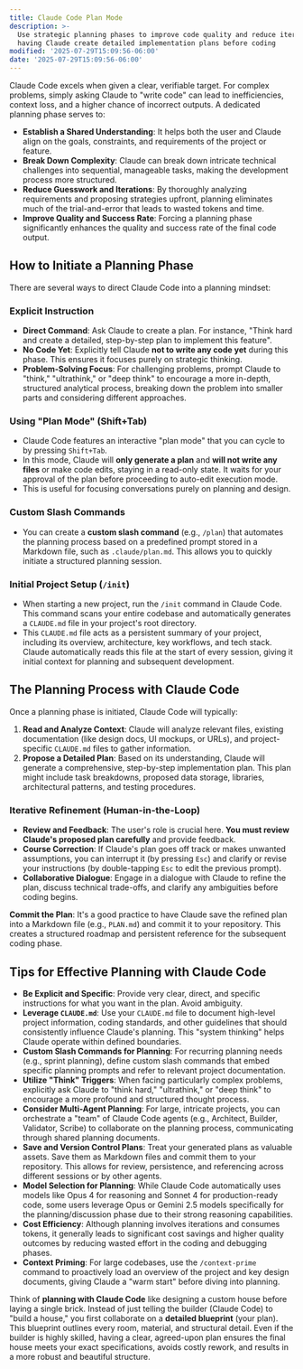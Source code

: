 ```yaml
---
title: Claude Code Plan Mode
description: >-
  Use strategic planning phases to improve code quality and reduce iterations by
  having Claude create detailed implementation plans before coding
modified: '2025-07-29T15:09:56-06:00'
date: '2025-07-29T15:09:56-06:00'
---
```


Claude Code excels when given a clear, verifiable target. For complex problems, simply asking Claude to "write code" can lead to inefficiencies, context loss, and a higher chance of incorrect outputs. A dedicated planning phase serves to:

- **Establish a Shared Understanding**: It helps both the user and Claude align on the goals, constraints, and requirements of the project or feature.
- **Break Down Complexity**: Claude can break down intricate technical challenges into sequential, manageable tasks, making the development process more structured.
- **Reduce Guesswork and Iterations**: By thoroughly analyzing requirements and proposing strategies upfront, planning eliminates much of the trial-and-error that leads to wasted tokens and time.
- **Improve Quality and Success Rate**: Forcing a planning phase significantly enhances the quality and success rate of the final code output.

## How to Initiate a Planning Phase

There are several ways to direct Claude Code into a planning mindset:

### Explicit Instruction

- **Direct Command**: Ask Claude to create a plan. For instance, "Think hard and create a detailed, step-by-step plan to implement this feature".
- **No Code Yet**: Explicitly tell Claude **not to write any code yet** during this phase. This ensures it focuses purely on strategic thinking.
- **Problem-Solving Focus**: For challenging problems, prompt Claude to "think," "ultrathink," or "deep think" to encourage a more in-depth, structured analytical process, breaking down the problem into smaller parts and considering different approaches.

### Using "Plan Mode" (Shift+Tab)

- Claude Code features an interactive "plan mode" that you can cycle to by pressing `Shift+Tab`.
- In this mode, Claude will **only generate a plan** and **will not write any files** or make code edits, staying in a read-only state. It waits for your approval of the plan before proceeding to auto-edit execution mode.
- This is useful for focusing conversations purely on planning and design.

### Custom Slash Commands

- You can create a **custom slash command** (e.g., `/plan`) that automates the planning process based on a predefined prompt stored in a Markdown file, such as `.claude/plan.md`. This allows you to quickly initiate a structured planning session.

### Initial Project Setup (`/init`)

- When starting a new project, run the `/init` command in Claude Code. This command scans your entire codebase and automatically generates a `CLAUDE.md` file in your project's root directory.
- This `CLAUDE.md` file acts as a persistent summary of your project, including its overview, architecture, key workflows, and tech stack. Claude automatically reads this file at the start of every session, giving it initial context for planning and subsequent development.

## The Planning Process with Claude Code

Once a planning phase is initiated, Claude Code will typically:

1. **Read and Analyze Context**: Claude will analyze relevant files, existing documentation (like design docs, UI mockups, or URLs), and project-specific `CLAUDE.md` files to gather information.
2. **Propose a Detailed Plan**: Based on its understanding, Claude will generate a comprehensive, step-by-step implementation plan. This plan might include task breakdowns, proposed data storage, libraries, architectural patterns, and testing procedures.

### Iterative Refinement (Human-in-the-Loop)

- **Review and Feedback**: The user's role is crucial here. **You must review Claude's proposed plan carefully** and provide feedback.
- **Course Correction**: If Claude's plan goes off track or makes unwanted assumptions, you can interrupt it (by pressing `Esc`) and clarify or revise your instructions (by double-tapping `Esc` to edit the previous prompt).
- **Collaborative Dialogue**: Engage in a dialogue with Claude to refine the plan, discuss technical trade-offs, and clarify any ambiguities before coding begins.

**Commit the Plan**: It's a good practice to have Claude save the refined plan into a Markdown file (e.g., `PLAN.md`) and commit it to your repository. This creates a structured roadmap and persistent reference for the subsequent coding phase.

## Tips for Effective Planning with Claude Code

- **Be Explicit and Specific**: Provide very clear, direct, and specific instructions for what you want in the plan. Avoid ambiguity.
- **Leverage `CLAUDE.md`**: Use your `CLAUDE.md` file to document high-level project information, coding standards, and other guidelines that should consistently influence Claude's planning. This "system thinking" helps Claude operate within defined boundaries.
- **Custom Slash Commands for Planning**: For recurring planning needs (e.g., sprint planning), define custom slash commands that embed specific planning prompts and refer to relevant project documentation.
- **Utilize "Think" Triggers**: When facing particularly complex problems, explicitly ask Claude to "think hard," "ultrathink," or "deep think" to encourage a more profound and structured thought process.
- **Consider Multi-Agent Planning**: For large, intricate projects, you can orchestrate a "team" of Claude Code agents (e.g., Architect, Builder, Validator, Scribe) to collaborate on the planning process, communicating through shared planning documents.
- **Save and Version Control Plans**: Treat your generated plans as valuable assets. Save them as Markdown files and commit them to your repository. This allows for review, persistence, and referencing across different sessions or by other agents.
- **Model Selection for Planning**: While Claude Code automatically uses models like Opus 4 for reasoning and Sonnet 4 for production-ready code, some users leverage Opus or Gemini 2.5 models specifically for the planning/discussion phase due to their strong reasoning capabilities.
- **Cost Efficiency**: Although planning involves iterations and consumes tokens, it generally leads to significant cost savings and higher quality outcomes by reducing wasted effort in the coding and debugging phases.
- **Context Priming**: For large codebases, use the `/context-prime` command to proactively load an overview of the project and key design documents, giving Claude a "warm start" before diving into planning.

Think of **planning with Claude Code** like designing a custom house before laying a single brick. Instead of just telling the builder (Claude Code) to "build a house," you first collaborate on a **detailed blueprint** (your plan). This blueprint outlines every room, material, and structural detail. Even if the builder is highly skilled, having a clear, agreed-upon plan ensures the final house meets your exact specifications, avoids costly rework, and results in a more robust and beautiful structure.

